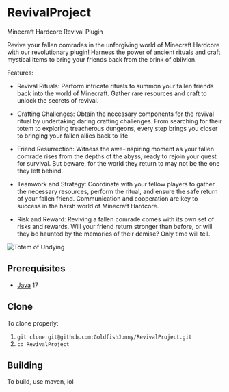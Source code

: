 # RevivalProject

Minecraft Hardcore Revival Plugin

Revive your fallen comrades in the unforgiving world of Minecraft Hardcore with our revolutionary plugin! Harness the power of ancient rituals and craft mystical items to bring your friends back from the brink of oblivion.

Features:

* Revival Rituals: Perform intricate rituals to summon your fallen friends back into the world of Minecraft. Gather rare resources and craft to unlock the secrets of revival.

* Crafting Challenges: Obtain the necessary components for the revival ritual by undertaking daring crafting challenges. From searching for their totem to exploring treacherous dungeons, every step brings you closer to bringing your fallen allies back to life.

* Friend Resurrection: Witness the awe-inspiring moment as your fallen comrade rises from the depths of the abyss, ready to rejoin your quest for survival. But beware, for the world they return to may not be the one they left behind.

* Teamwork and Strategy: Coordinate with your fellow players to gather the necessary resources, perform the ritual, and ensure the safe return of your fallen friend. Communication and cooperation are key to success in the harsh world of Minecraft Hardcore.

* Risk and Reward: Reviving a fallen comrade comes with its own set of risks and rewards. Will your friend return stronger than before, or will they be haunted by the memories of their demise? Only time will tell.

![Totem of Undying](https://minecraft.wiki/images/Totem_of_Undying_JE2_BE2.png?d56eb)

## Prerequisites
* [Java] 17

## Clone
To clone properly:
1. `git clone git@github.com:GoldfishJonny/RevivalProject.git`
2. `cd RevivalProject`

## Building
To build, use maven, lol































[Java]: https://adoptium.net/temurin/releases/
